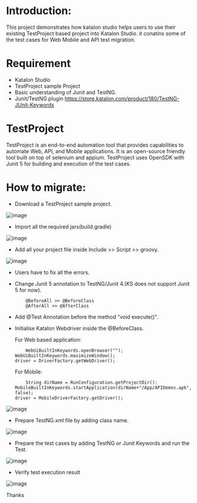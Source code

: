 # Introduction:

This project demonstrates how katalon studio helps users to use their existing TestProject based project into Katalon Studio. it conatins some of the test cases for Web Mobile and API test migration.

# Requirement

* Katalon Studio
* TestProject sample Project
* Basic understanding of Junit and TestNG.
* Junit/TestNG plugin https://store.katalon.com/product/180/TestNG-JUnit-Keywords

# TestProject

TestProject is an end-to-end automation tool that provides capabilities to automate Web, API, and Mobile applications. It is an open-source friendly tool built on top of selenium and appium.
TestProject uses OpenSDK with Junit 5 for building and execution of the test cases.

# How to migrate:

* Download a TestProject sample project.

![image](https://user-images.githubusercontent.com/84115288/210084530-22a208fa-c8a0-4834-b03a-a7c5e085d33a.png)

* Import all the required jars(build.gradle)

![image](https://user-images.githubusercontent.com/84115288/215267567-f7320a19-61b1-4970-ac3d-2814e8a591d6.png)


* Add all your project file inside Include >> Script >> groovy.

![image](https://user-images.githubusercontent.com/84115288/210084671-bed87d11-1cdf-4501-9d84-fb0dea43ef5a.png)

* Users have to fix all the errors.

* Change Junit 5 annotation to TestNG/Junit 4.(KS does not support Junit 5 for now).

          @BeforeAll >> @BeforeClass
          @AfterAll >> @AfterClass

* Add @Test Annotation before the method "void execute()".

* Initialise Katalon Webdriver inside the @BeforeClass.

  For Web based application:

          WebUiBuiltInKeywords.openBrowser("");
	  WebUiBuiltInKeywords.maximizeWindow();
	  driver = DriverFactory.getWebDriver();
    
   For Mobile:
   
          String dirName = RunConfiguration.getProjectDir():
	  MobileBuiltInKeywords.startApplication(dirName+"/App/APIDemos.apk", false);
	  driver = MobileDriverFactory.getDriver();

![image](https://user-images.githubusercontent.com/84115288/210084851-39692b4d-4d0e-4860-8ff5-6c1896a9766e.png)

* Prepare TestNG.xml file by adding class name.

![image](https://user-images.githubusercontent.com/84115288/210084933-dfa55136-550c-470c-985d-50015b38e464.png)

* Prepare the test cases by adding TestNG or Junit Keywords and run the Test.

![image](https://user-images.githubusercontent.com/84115288/210085012-b7c67da6-122e-41cc-8964-8e17bfa9ae2c.png)

* Verify test execution result

![image](https://user-images.githubusercontent.com/84115288/210085236-3c2b9cb4-a59e-4722-9d73-4b8cbf10bfb1.png)

Thanks
